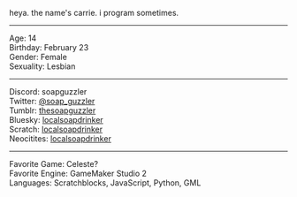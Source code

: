 heya. the name's carrie. i program sometimes.

----------------------------------------------

Age: 14<br>
Birthday: February 23<br>
Gender: Female<br>
Sexuality: Lesbian

----------------------------------------------

Discord: soapguzzler<br>
Twitter: [@soap_guzzler](https://twitter.com/soap_guzzler)<br>
Tumblr: [thesoapguzzler](https://tumblr.com/thesoapguzzler)<br>
Bluesky: [localsoapdrinker](https://bsky.app/profile/localsoapdrinker.bsky.social)<br>
Scratch: [localsoapdrinker](https://scratch.mit.edu/users/localsoapdrinker)<br>
Neocitites: [localsoapdrinker](https://localsoapdrinker.neocities.org)

----------------------------------------------

Favorite Game: Celeste?<br>
Favorite Engine: GameMaker Studio 2<br>
Languages: Scratchblocks, JavaScript, Python, GML
